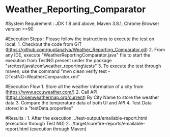 # Weather_Reporting_Comparator

#System Requirement : JDK 1.8 and above, Maven 3.8.1, Chrome Browser version >=90

#Execution Steps : Please follow the instructions to execute the test on local:
      1. Checkout the code from GIT (https://github.com/guptanatya/Weather_Reporting_Comparator.git)
      2. From any IDE, execute "WeatherReportingComparator.java" file to start the execution from TestNG present under the package "src\test\java\com\weather_reporting\tests"
      3. To execute the test through maven, use the command "mvn clean verify test -DTestNG=WeatherComparator.xml"

#Execution Flow
     1. Store all the weather information of a city from (https://www.accuweather.com/)
     2. Call API (https://openweathermap.org/current) By City Name to store the weather data 
     3. Compare the temperature data of both UI and API
     4. Test Data stored in a "testData.properties"

#Results :
     1. After the execution, ./test-output/emailable-report.html (execution through Test NG)
     2. ./target/surefire-reports/emailable-report.html (execution through Maven)